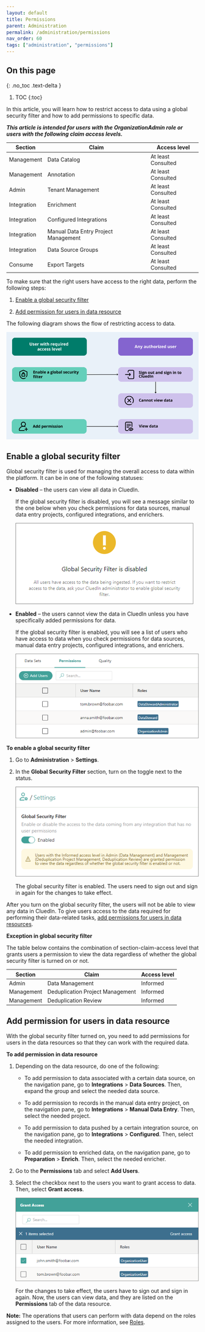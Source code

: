 ```yaml
---
layout: default
title: Permissions
parent: Administration
permalink: /administration/permissions
nav_order: 60
tags: ["administration", "permissions"]
---
```

## On this page
{: .no_toc .text-delta }
1. TOC
{:toc}

In this article, you will learn how to restrict access to data using a global security filter and how to add permissions to specific data.

**_This article is intended for users with the OrganizationAdmin role or users with the following claim access levels._**

| Section | Claim | Access level |
|--|--|--|
| Management | Data Catalog | At least Consulted |
| Management | Annotation | At least Consulted |
| Admin | Tenant Management | At least Consulted |
| Integration | Enrichment | At least Consulted |
| Integration | Configured Integrations | At least Consulted |
| Integration | Manual Data Entry Project Management | At least Consulted |
| Integration | Data Source Groups | At least Consulted |
| Consume | Export Targets | At least Consulted |

To make sure that the right users have access to the right data, perform the following steps:

1. [Enable a global security filter](#enable-a-global-security-filter)

2. [Add permission for users in data resource](#add-users-to-data-sources)

The following diagram shows the flow of restricting access to data.

![restrict-access-2.png](../../assets/images/administration/permissions/restrict-access-2.png)

## Enable a global security filter

Global security filter is used for managing the overall access to data within the platform. It can be in one of the following statuses:

- **Disabled** – the users can view all data in CluedIn.

    If the global security filter is disabled, you will see a message similar to the one below when you check permissions for data sources, manual data entry projects, configured integrations, and enrichers.

    ![global-security-filter-disabled.png](../../assets/images/administration/permissions/global-security-filter-disabled.png)

- **Enabled** – the users cannot view the data in CluedIn unless you have specifically added permissions for data.

    If the global security filter is enabled, you will see a list of users who have access to data when you check permissions for data sources, manual data entry projects, configured integrations, and enrichers.

    ![global-security-filter-enabled.png](../../assets/images/administration/permissions/global-security-filter-enabled.png)

**To enable a global security filter**

1. Go to **Administration** > **Settings**.

1. In the **Global Security Filter** section, turn on the toggle next to the status.

     ![restrict-access-1.png](../../assets/images/administration/permissions/restrict-access-1.png)

    The global security filter is enabled. The users need to sign out and sign in again for the changes to take effect.

After you turn on the global security filter, the users will not be able to view any data in CluedIn. To give users access to the data required for performing their data-related tasks, [add permissions for users in data resources](#add-permission-for-users-in-data-resource).

**Exception in global security filter**

The table below contains the combination of section-claim-access level that grants users a permission to view the data regardless of whether the global security filter is turned on or not.

| Section | Claim | Access level |
|--|--|--|
| Admin | Data Management | Informed |
| Management | Deduplication Project Management | Informed |
| Management | Deduplication Review | Informed |

## Add permission for users in data resource

With the global security filter turned on, you need to add permissions for users in the data resources so that they can work with the required data.

**To add permission in data resource**

1. Depending on the data resource, do one of the following:

    - To add permission to data associated with a certain data source, on the navigation pane, go to **Integrations** > **Data Sources**. Then, expand the group and select the needed data source.

    - To add permission to records in the manual data entry project, on the navigation pane, go to **Integrations** > **Manual Data Entry**. Then, select the needed project.

    - To add permission to data pushed by a certain integration source, on the navigation pane, go to **Integrations** > **Configured**. Then, select the needed integration.

    - To add permission to enriched data, on the navigation pane, go to **Preparation** > **Enrich**. Then, select the needed enricher.

1. Go to the **Permissions** tab and select **Add Users**.

1. Select the checkbox next to the users you want to grant access to data. Then, select **Grant access**.

    ![grant-access-1.png](../../assets/images/administration/permissions/grant-access-1.png)

    For the changes to take effect, the users have to sign out and sign in again. Now, the users can view data, and they are listed on the **Permissions** tab of the data resource.

**Note:** The operations that users can perform with data depend on the roles assigned to the users. For more information, see [Roles](/administration/roles).